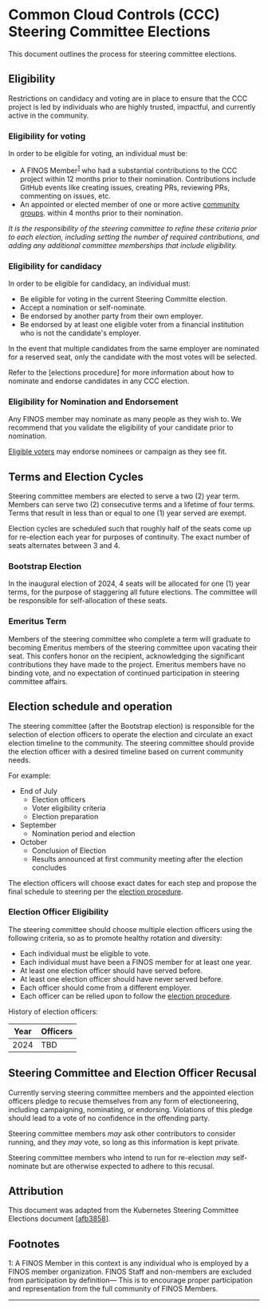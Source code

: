 # Common Cloud Controls (CCC) Steering Committee Elections

This document outlines the process for steering committee elections.

## Eligibility

Restrictions on candidacy and voting are in place to ensure that the 
CCC project is led by individuals who are highly trusted, impactful,
and currently active in the community.

### Eligibility for voting

In order to be eligible for voting, an individual must be:

- A FINOS Member<sup>[1](#footnote1)</sup> who had a substantial contributions 
  to the CCC project within 12 months prior to their nomination.
  Contributions include GitHub events like creating issues, creating PRs,
  reviewing PRs, commenting on issues, etc.
- An appointed or elected member of one or more active [community groups].
  within 4 months prior to their nomination.

_It is the responsibility of the steering committee to refine these criteria
prior to each election, including setting the number of required contributions,
and adding any additional committee memberships that include eligibility._

### Eligibility for candidacy

In order to be eligible for candidacy, an individual must:

* Be eligible for voting in the current Steering Committe election.
* Accept a nomination or self-nominate.
* Be endorsed by another party from their own employer.
* Be endorsed by at least one eligible voter from a financial institution who is
  not the candidate's employer.

In the event that multiple candidates from the same employer are nominated for a
reserved seat, only the candidate with the most votes will be selected.

Refer to the [elections procedure] for more information
about how to nominate and endorse candidates in any CCC election.

### Eligibility for Nomination and Endorsement

Any FINOS member may nominate as many people as they wish to. We recommend that
you validate the eligibility of your candidate prior to nomination.

[Eligible voters](#eligibility-for-voting) may endorse nominees or campaign
as they see fit.

## Terms and Election Cycles

Steering committee members are elected to serve a two (2) year term. Members 
can serve two (2) consecutive terms and a lifetime of four terms.
Terms that result in less than or equal to one (1) year served are exempt.

Election cycles are scheduled such that roughly half of the seats come up for
re-election each year for purposes of continuity.  The exact number of seats
alternates between 3 and 4.

### Bootstrap Election

In the inaugural election of 2024, 4 seats will be allocated for one (1) year 
terms, for the purpose of staggering all future elections. The committee will 
be responsible for self-allocation of these seats.

### Emeritus Term

Members of the steering committee who complete a term will graduate to becoming 
Emeritus members of the steering committee upon vacating their seat. This confers
honor on the recipient, acknowledging the significant contributions they have made
to the project. Emeritus members have no binding vote, and no expectation of continued
participation in steering committee affairs.

## Election schedule and operation

The steering committee (after the Bootstrap election) is responsible for the selection 
of election officers to operate the election and circulate an exact election timeline
to the community. The steering committee should provide the election officer with a
desired timeline based on current community needs.

For example:

- End of July
  - Election officers
  - Voter eligibility criteria
  - Election preparation
- September   
  - Nomination period and election
- October  
  - Conclusion of Election
  - Results announced at first community meeting after the election concludes

The election officers will choose exact dates for each step and propose the
final schedule to steering per the [election procedure].

### Election Officer Eligibility

The steering committee should choose multiple election officers using
the following criteria, so as to promote healthy rotation and diversity:

- Each individual must be eligible to vote.
- Each individual must have been a FINOS member for at least one year.
- At least one election officer should have served before.
- At least one election officer should have never served before.
- Each officer should come from a different employer.
- Each officer can be relied upon to follow the [election procedure].  

History of election officers:  

|Year|Officers|
|---|---|
| 2024 | TBD |

## Steering Committee and Election Officer Recusal

Currently serving steering committee members and the appointed election officers
pledge to recuse themselves from any form of electioneering, including
campaigning, nominating, or endorsing. Violations of this pledge should lead to
a vote of no confidence in the offending party.

Steering committee members _may_ ask other contributors to consider running,
and they _may_ vote, so long as this information is kept private.

Steering committee members who intend to run for re-election _may_
self-nominate but are otherwise expected to adhere to this recusal.

## Attribution

This document was adapted from the Kubernetes Steering Committee Elections document
[[afb3858](upstream)].

## Footnotes

<a name="footnote1">1</a>: A FINOS Member in this context is any individual who is employed
by a FINOS member organization. FINOS Staff and non-members are excluded from participation 
by definition— This is to encourage proper participation and representation from the full
community of FINOS Members.

---

[community groups]: ./community.md

[Condorcet]: https://en.wikipedia.org/wiki/Condorcet_method

[election procedure]: ./elections-procedure.md

[devstats-sql]: https://github.com/cncf/devstats/blob/master/metrics/shared/project_developer_stats.sql
[devstats-dashboard]: https://k8s.devstats.cncf.io/d/13/developer-activity-counts-by-repository-group?orgId=1&var-period_name=Last%20year&var-metric=contributions&var-repogroup_name=All

[bootstrap committee member]: https://github.com/CCC/steering#initial-bootstrap-committee
[elections]: https://github.com/CCC/community/tree/master/elections/steering
[members]: https://github.com/CCC/community/blob/master/community-membership.md

[upstream]: https://github.com/kubernetes/steering/blob/afb3858/elections.md